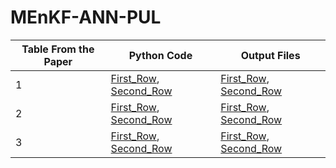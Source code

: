# MEnKF-ANN-PUL

| Table From the Paper  | Python Code |  Output Files        |
| ------------- | ------------- | ------------- |
| 1  | [First_Row](https://github.com/Ved-Piyush/MEnKF-ANN-PUL/blob/main/Simulations_EnKF_LSTM_Doc2Vec_Heavy_Dropout/Simulations_EnKF_Old_Strategy_Doc2Vec_lstm_extract_var_16_size_ens_216.ipynb), [Second_Row](https://github.com/Ved-Piyush/MEnKF-ANN-PUL/blob/main/Simulations_EnKF_LSTM_Doc2Vec_Heavy_Dropout/Simulations_EnKF_Old_Strategy_Doc2Vec_lstm_extract_var_32_size_ens_216.ipynb)   | [First_Row](https://github.com/Ved-Piyush/MEnKF-ANN-PUL/blob/main/Simulations_EnKF_LSTM_Doc2Vec_Heavy_Dropout/mean_metrics_EnKF_LSTM_Doc2Vec_var_weights_16_num_ens_216.csv), [Second_Row](https://github.com/Ved-Piyush/MEnKF-ANN-PUL/blob/main/Simulations_EnKF_LSTM_Doc2Vec_Heavy_Dropout/mean_metrics_EnKF_LSTM_Doc2Vec_var_weights_32_num_ens_216.csv)               |
| 2  | [First_Row](https://github.com/Ved-Piyush/MEnKF-ANN-PUL/blob/main/Simulations_MC_Dropout_Just_LSTM_Heavy_Dropout/Simulations_MC_Dropout_Old_Strategy_Just_LSTM_extract_rate_0.5_bnn_reps_50.ipynb), [Second_Row](https://github.com/Ved-Piyush/MEnKF-ANN-PUL/blob/main/Simulations_MC_Dropout_Just_LSTM_Heavy_Dropout/Simulations_MC_Dropout_Old_Strategy_Just_LSTM_extract_rate_0.5_bnn_reps_200.ipynb)  | [First_Row](https://github.com/Ved-Piyush/MEnKF-ANN-PUL/blob/main/Simulations_MC_Dropout_Just_LSTM_Heavy_Dropout/mean_metrics_MCD_Just_LSTMrate0.5_bnn_reps_50.csv), [Second_Row](https://github.com/Ved-Piyush/MEnKF-ANN-PUL/blob/main/Simulations_MC_Dropout_Just_LSTM_Heavy_Dropout/mean_metrics_MCD_Just_LSTMrate0.5_bnn_reps_200.csv) |
| 3  | [First_Row](https://github.com/Ved-Piyush/MEnKF-ANN-PUL/blob/main/Simulations_EnKF_Doc2Vec_Word2Vec_Heavy_Dropout/Simulations_EnKF_Old_Strategy_Word2Vec_lstm_extract_var_16_size_ens_216.ipynb), [Second_Row](https://github.com/Ved-Piyush/MEnKF-ANN-PUL/blob/main/Simulations_EnKF_Doc2Vec_Word2Vec_Heavy_Dropout/Simulations_EnKF_Old_Strategy_Word2Vec_lstm_extract_var_32_size_ens_216.ipynb)  | [First_Row](https://github.com/Ved-Piyush/MEnKF-ANN-PUL/blob/main/Simulations_EnKF_Doc2Vec_Word2Vec_Heavy_Dropout/mean_metrics_EnKF_LSTM_Doc2Vec_var_weights_16_num_ens_216.csv), [Second_Row](https://github.com/Ved-Piyush/MEnKF-ANN-PUL/blob/main/Simulations_EnKF_Doc2Vec_Word2Vec_Heavy_Dropout/mean_metrics_EnKF_LSTM_Doc2Vec_var_weights_32_num_ens_216.csv)|
